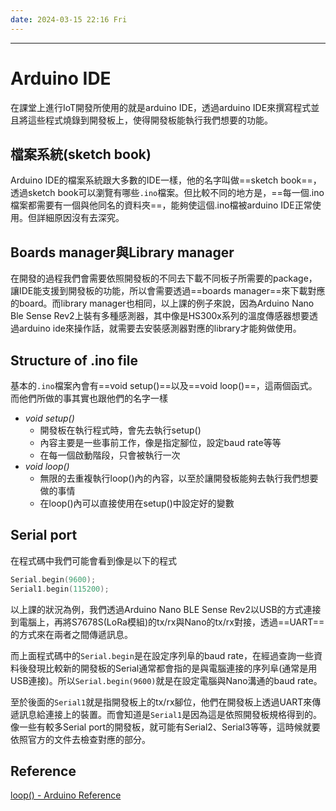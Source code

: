 ```yaml
---
date: 2024-03-15 22:16 Fri
---
```

---

# Arduino IDE

在課堂上進行IoT開發所使用的就是arduino IDE，透過arduino IDE來撰寫程式並且將這些程式燒錄到開發板上，使得開發板能執行我們想要的功能。

## 檔案系統(sketch book)

Arduino IDE的檔案系統跟大多數的IDE一樣，他的名字叫做==sketch book==，透過sketch book可以瀏覽有哪些`.ino`檔案。但比較不同的地方是，==每一個.ino檔案都需要有一個與他同名的資料夾==，能夠使這個.ino檔被arduino IDE正常使用。但詳細原因沒有去深究。

## Boards manager與Library manager

在開發的過程我們會需要依照開發板的不同去下載不同板子所需要的package，讓IDE能支援到開發板的功能，所以會需要透過==boards manager==來下載對應的board。而library manager也相同，以上課的例子來說，因為Arduino Nano Ble Sense Rev2上裝有多種感測器，其中像是HS300x系列的溫度傳感器想要透過arduino ide來操作話，就需要去安裝感測器對應的library才能夠做使用。


## Structure of .ino file

基本的`.ino`檔案內會有==void setup()==以及==void loop()==，這兩個函式。而他們所做的事其實也跟他們的名字一樣

+ *void setup()*
	+ 開發板在執行程式時，會先去執行setup()
	+ 內容主要是一些事前工作，像是指定腳位，設定baud rate等等
	+ 在每一個啟動階段，只會被執行一次
+ *void loop()*
	+ 無限的去重複執行loop()內的內容，以至於讓開發板能夠去執行我們想要做的事情
	+ 在loop()內可以直接使用在setup()中設定好的變數

## Serial port

在程式碼中我們可能會看到像是以下的程式
```C++
Serial.begin(9600);
Serial1.begin(115200);
```

以上課的狀況為例，我們透過Arduino Nano BLE Sense Rev2以USB的方式連接到電腦上，再將S7678S(LoRa模組)的tx/rx與Nano的tx/rx對接，透過==UART==的方式來在兩者之間傳遞訊息。

而上面程式碼中的`Serial.begin`是在設定序列阜的baud rate，在經過查詢一些資料後發現比較新的開發板的Serial通常都會指的是與電腦連接的序列阜(通常是用USB連接)。所以`Serial.begin(9600)`就是在設定電腦與Nano溝通的baud rate。

至於後面的`Serial1`就是指開發板上的tx/rx腳位，他們在開發板上透過UART來傳遞訊息給連接上的裝置。而會知道是`Serial1`是因為這是依照開發板規格得到的。像一些有較多Serial port的開發板，就可能有Serial2、Serial3等等，這時候就要依照官方的文件去檢查對應的部分。


## Reference

[loop() - Arduino Reference](https://www.arduino.cc/reference/en/language/structure/sketch/loop/)


